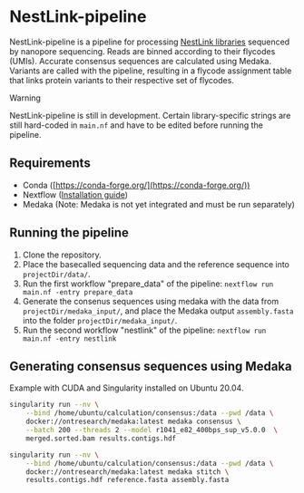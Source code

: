 # NestLink-pipeline
NestLink-pipeline is a pipeline for processing [NestLink libraries](https://www.nature.com/articles/s41592-019-0389-8) sequenced by nanopore sequencing. Reads are binned according to their flycodes (UMIs). Accurate consensus sequences are calculated using Medaka. Variants are called with the pipeline, resulting in a flycode assignment table that links protein variants to their respective set of flycodes.

> [!WARNING]
> NestLink-pipeline is still in development. Certain library-specific strings are still hard-coded in `main.nf` and have to be edited before running the pipeline.

## Requirements
- Conda ([https://conda-forge.org/](https://conda-forge.org/))
- Nextflow ([Installation guide](https://www.nextflow.io/docs/latest/install.html))
- Medaka (Note: Medaka is not yet integrated and must be run separately)

## Running the pipeline
1. Clone the repository.
2. Place the basecalled sequencing data and the reference sequence into `projectDir/data/`.
3. Run the first workflow "prepare_data" of the pipeline:
`nextflow run main.nf -entry prepare_data`
4. Generate the consenus sequences using medaka with the data from `projectDir/medaka_input/`, and place the Medaka output `assembly.fasta` into the folder `projectDir/medaka_input/`.
5. Run the second workflow "nestlink" of the pipeline:
`nextflow run main.nf -entry nestlink`

## Generating consensus sequences using Medaka
Example with CUDA and Singularity installed on Ubuntu 20.04.
```bash
singularity run --nv \
    --bind /home/ubuntu/calculation/consensus:/data --pwd /data \
    docker://ontresearch/medaka:latest medaka consensus \
    --batch 200 --threads 2 --model r1041_e82_400bps_sup_v5.0.0  \
    merged.sorted.bam results.contigs.hdf

singularity run --nv \
    --bind /home/ubuntu/calculation/consensus:/data --pwd /data \
    docker://ontresearch/medaka:latest medaka stitch \
    results.contigs.hdf reference.fasta assembly.fasta
```
